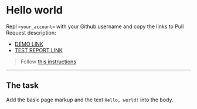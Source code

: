 # Hello world
Repl `<your_account>` with your Github username and copy the links to Pull Request description:
- [DEMO LINK](RomanHrytsiuk.github.io/layout_hello-world/)
- [TEST REPORT LINK](RomanHrytsiuk.github.io/layout_hello-world/report/html_report/)

> Follow [this instructions](https://mate-academy.github.io/layout_task-guideline/#how-to-solve-the-layout-tasks-on-github)
___

## The task 
Add the basic page markup and the text `Hello, world!` into the body.
